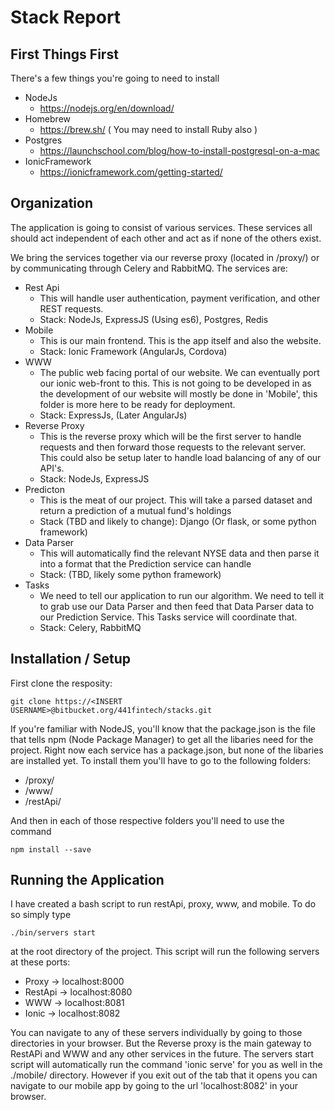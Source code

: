# Stack Report

## First Things First
There's a few things you're going to need to install

+ NodeJs
    + https://nodejs.org/en/download/
+  Homebrew
    + https://brew.sh/ ( You may need to install Ruby also )
+  Postgres
    + https://launchschool.com/blog/how-to-install-postgresql-on-a-mac
+  IonicFramework
    + https://ionicframework.com/getting-started/


## Organization
The application is going to consist of various services. These services all should act independent of each other and act as if none of the others exist.

We bring the services together via our reverse proxy (located in /proxy/) or by communicating through Celery and RabbitMQ.
The services are:

+  Rest Api
    +  This will handle user authentication, payment verification, and other REST requests.
    +  Stack: NodeJs, ExpressJS (Using es6), Postgres, Redis
+  Mobile
    +  This is our main frontend. This is the app itself and also the website.
    +  Stack: Ionic Framework (AngularJs, Cordova)
+  WWW
    +  The public web facing portal of our website. We can eventually port our ionic web-front to this. This is not going to be developed in as the development of our website will mostly be done in 'Mobile', this folder is more here to be ready for deployment.
    +  Stack: ExpressJs, (Later AngularJs)
+  Reverse Proxy
    +  This is the reverse proxy which will be the first server to handle requests and then forward those requests to the relevant server. This could also be setup later to handle load balancing of any of our API's.
    +  Stack: NodeJs, ExpressJS
+  Predicton
    +  This is the meat of our project. This will take a parsed dataset and return a prediction of a mutual fund's holdings
    +  Stack (TBD and likely to change): Django (Or flask, or some python framework)
+  Data Parser
    +  This will automatically find the relevant NYSE data and then parse it into a format that the Prediction service can handle
    +  Stack: (TBD, likely some python framework)
+  Tasks
    +  We need to tell our application to run our algorithm. We need to tell it to grab use our Data Parser and then feed that Data Parser data to our Prediction Service. This Tasks service will coordinate that.
    +  Stack: Celery, RabbitMQ


## Installation / Setup
First clone the resposity:
```
git clone https://<INSERT USERNAME>@bitbucket.org/441fintech/stacks.git
```
If you're familiar with NodeJS, you'll know that the package.json is the file that tells npm (Node Package Manager) to get all the libaries need for the project. Right now each service has a package.json, but none of the libaries are installed yet. To install them you'll have to go to the following folders:

+  /proxy/
+  /www/
+  /restApi/

And then in each of those respective folders you'll need to use the command
```
npm install --save
```

## Running the Application
I have created a bash script to run restApi, proxy, www, and mobile. To do so simply type
```
./bin/servers start
```
at the root directory of the project. This script will run the following servers at these ports:

+ Proxy   -> localhost:8000
+ RestApi -> localhost:8080
+ WWW     -> localhost:8081
+ Ionic   -> localhost:8082

You can navigate to any of these servers individually by going to those directories in your browser. But the Reverse proxy is the main gateway to RestAPi and WWW and any other services in the future.
The servers start script will automatically run the command 'ionic serve' for you as well in the ./mobile/ directory. However if you exit out of the tab that it opens you can navigate to our mobile app by going to the url 'localhost:8082' in your browser.
